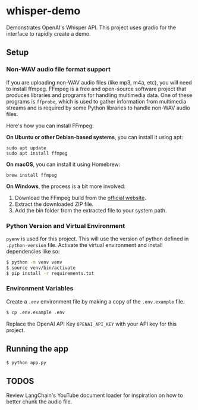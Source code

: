 # whisper-demo
Demonstrates OpenAI's Whisper API. This project uses gradio for the interface to rapidly create a demo.

## Setup

### Non-WAV audio file format support

If you are uploading non-WAV audio files (like mp3, m4a, etc), you will need to install ffmpeg. FFmpeg is a free and open-source software project that produces libraries and programs for handling multimedia data. One of these programs is `ffprobe`, which is used to gather information from multimedia streams and is required by some Python libraries to handle non-WAV audio files.

Here's how you can install FFmpeg:

**On Ubuntu or other Debian-based systems**, you can install it using apt:

```
sudo apt update
sudo apt install ffmpeg
```

**On macOS**, you can install it using Homebrew:

```
brew install ffmpeg
```

**On Windows**, the process is a bit more involved:

1. Download the FFmpeg build from the [official website](https://ffmpeg.org/download.html).
2. Extract the downloaded ZIP file.
3. Add the bin folder from the extracted file to your system path.

### Python Version and Virtual Environment

`pyenv` is used for this project. This will use the version of python defined in `.python-version` file. Activate the virtual environment and install dependencies like so:

```bash
$ python -m venv venv
$ source venv/bin/activate
$ pip install -r requirements.txt
```

### Environment Variables

Create a `.env` environment file by making a copy of the `.env.example` file.

```bash
$ cp .env.example .env
```

Replace the OpenAI API Key `OPENAI_API_KEY` with your API key for this project.

## Running the app

```bash
$ python app.py
```

## TODOS

Review LangChain's YouTube document loader for inspiration on how to better chunk the audio file.